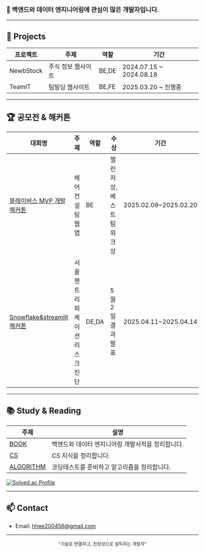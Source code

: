 <h3>👋 백엔드와 데이터 엔지니어링에 관심이 많은 개발자입니다.</h3>

---

## 📌 Projects
| 프로젝트 | 주제 | 역할 | 기간 |
|--------|------|------|------|
| NewbStock | 주식 정보 웹사이트 | BE,DE | 2024.07.15 ~ 2024.08.18 |
| TeamIT | 팀빌딩 웹사이트 | BE,FE | 2025.03.20 ~ 진행중|

---

## 🏆 공모전 & 해커톤 

| 대회명 | 주제 | 역할 | 수상 | 기간 |
|--------|------|------|------|------|
| [블레이버스 MVP 개발 해커톤](https://github.com/Harmari/BE) | 헤어 컨설팅 웹앱 | BE | 챌린저상, 베스트팀워크상 | 2025.02.09~2025.02.20 |
| [Snowflake&streamlit 해커톤](https://github.com/hhee4455/Snowflake_hackathon) | 서울 젠트리피케이션 리스크 진단 | DE,DA | 5월 2일 결과 발표 | 2025.04.11~2025.04.14 |

---

## 📚 Study & Reading

| 주제 | 설명 |
|--------|------|
| [BOOK](https://github.com/hhee4455/MyLibrary) | 백엔드와 데이터 엔지니어링 개발서적을 정리합니다. |
| [CS](https://github.com/hhee4455/CS-Study) | CS 지식을 정리합니다. |
| [ALGORITHM](https://github.com/hhee4455/Algorithm-Study) | 코딩테스트를 준비하고 알고리즘을 정리합니다. |

[![Solved.ac Profile](http://mazassumnida.wtf/api/v2/generate_badge?boj=hhee2004)](https://solved.ac/hhee2004/)

---

## 📫 Contact

- Email: hhee200456@gmail.com

---

<div align="center">
  <sub>“기술로 연결하고, 진정성으로 설득하는 개발자”</sub>
</div>
